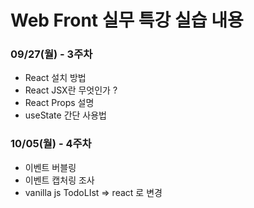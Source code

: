 # Web Front 실무 특강 실습 내용

### 09/27(월) - 3주차

-   React 설치 방법
-   React JSX란 무엇인가 ?
-   React Props 설명
-   useState 간단 사용법

### 10/05(월) - 4주차

-   이벤트 버블링
-   이벤트 캡처링 조사
-   vanilla js TodoLIst => react 로 변경
